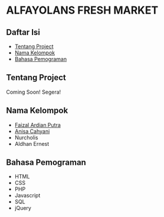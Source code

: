 # ALFAYOLANS FRESH MARKET

## Daftar Isi
* [Tentang Project](#tentang-project)
* [Nama Kelompok](#nama-kelompok)
* [Bahasa Pemograman](#bahasa-pemograman)

## Tentang Project
  Coming Soon! Segera!

## Nama Kelompok
* [Faizal Ardian Putra](https://github.com/faizal97)
* [Anisa Cahyani](https://github.com/niscyn)
* Nurcholis
* Aldhan Ernest

## Bahasa Pemograman
* HTML
* CSS
* PHP
* Javascript
* SQL
* jQuery

 

